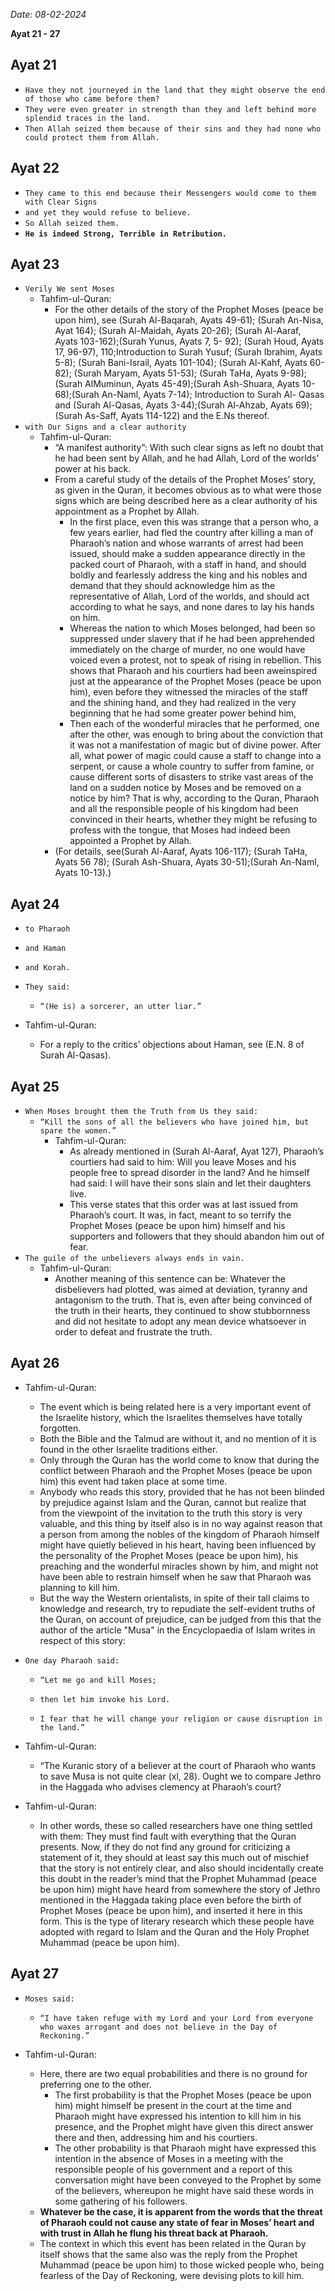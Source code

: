 _Date: 08-02-2024_

**Ayat 21 - 27**

## Ayat 21

- `Have they not journeyed in the land that they might observe the end of those who came before them?`
- `They were even greater in strength than they and left behind more splendid traces in the land.`
- `Then Allah seized them because of their sins and they had none who could protect them from Allah.`

## Ayat 22

- `They came to this end because their Messengers would come to them with Clear Signs`
- `and yet they would refuse to believe.`
- `So Allah seized them.`
- **`He is indeed Strong, Terrible in Retribution.`**

## Ayat 23

- `Verily We sent Moses`
  - Tahfim-ul-Quran:
    - For the other details of the story of the Prophet Moses (peace be upon him), see (Surah Al-Baqarah, Ayats 49-61); (Surah An-Nisa, Ayat 164); (Surah Al-Maidah, Ayats 20-26); (Surah Al-Aaraf, Ayats 103-162);(Surah Yunus, Ayats 7, 5- 92); (Surah Houd, Ayats 17, 96-97), 110;Introduction to Surah Yusuf; (Surah Ibrahim, Ayats 5-8); (Surah Bani-Israil, Ayats 101-104); (Surah Al-Kahf, Ayats 60-82); (Surah Maryam, Ayats 51-53); (Surah TaHa, Ayats 9-98);(Surah AlMuminun, Ayats 45-49);(Surah Ash-Shuara, Ayats 10-68);(Surah An-Naml, Ayats 7-14); Introduction to Surah Al- Qasas and (Surah Al-Qasas, Ayats 3-44);(Surah Al-Ahzab, Ayats 69); (Surah As-Saff, Ayats 114-122) and the E.Ns thereof.
- `with Our Signs and a clear authority`
  - Tahfim-ul-Quran:
    - “A manifest authority”: With such clear signs as left no doubt that he had been sent by Allah, and he had Allah, Lord of the worlds’ power at his back.
    - From a careful study of the details of the Prophet Moses’ story, as given in the Quran, it becomes obvious as to what were those signs which are being described here as a clear authority of his appointment as a Prophet by Allah.
      - In the first place, even this was strange that a person who, a few years earlier, had fled the country after killing a man of Pharaoh’s nation and whose warrants of arrest had been issued, should make a sudden appearance directly in the packed court of Pharaoh, with a staff in hand, and should boldly and fearlessly address the king and his nobles and demand that they should acknowledge him as the representative of Allah, Lord of the worlds, and should act according to what he says, and none dares to lay his hands on him.
      - Whereas the nation to which Moses belonged, had been so suppressed under slavery that if he had been apprehended immediately on the charge of murder, no one would have voiced even a protest, not to speak of rising in rebellion. This shows that Pharaoh and his courtiers had been aweinspired just at the appearance of the Prophet Moses (peace be upon him), even before they witnessed the miracles of the staff and the shining hand, and they had realized in the very beginning that he had some greater power behind him,
      - Then each of the wonderful miracles that he performed, one after the other, was enough to bring about the conviction that it was not a manifestation of magic but of divine power. After all, what power of magic could cause a staff to change into a serpent, or cause a whole country to suffer from famine, or cause different sorts of disasters to strike vast areas of the land on a sudden notice by Moses and be removed on a notice by him? That is why, according to the Quran, Pharaoh and all the responsible people of his kingdom had been convinced in their hearts, whether they might be refusing to profess with the tongue, that Moses had indeed been appointed a Prophet by Allah.
    - (For details, see(Surah Al-Aaraf, Ayats 106-117); (Surah TaHa, Ayats 56 78); (Surah Ash-Shuara, Ayats 30-51);(Surah An-Naml, Ayats 10-13).)

## Ayat 24

- `to Pharaoh`
- `and Haman`
- `and Korah.`
- `They said:`
  - `“(He is) a sorcerer, an utter liar.”`

- Tahfim-ul-Quran:
  - For a reply to the critics’ objections about Haman, see (E.N. 8 of Surah Al-Qasas).

## Ayat 25

- `When Moses brought them the Truth from Us they said:`
  - `“Kill the sons of all the believers who have joined him, but spare the women.”`
    - Tahfim-ul-Quran:
      - As already mentioned in (Surah Al-Aaraf, Ayat 127), Pharaoh’s courtiers had said to him: Will you leave Moses and his people free to spread disorder in the land? And he himself had said: I will have their sons slain and let their daughters live.
      - This verse states that this order was at last issued from Pharaoh’s court. It was, in fact, meant to so terrify the Prophet Moses (peace be upon him) himself and his supporters and followers that they should abandon him out of fear.
- `The guile of the unbelievers always ends in vain.`
  - Tahfim-ul-Quran:
    - Another meaning of this sentence can be: Whatever the disbelievers had plotted, was aimed at deviation, tyranny and antagonism to the truth. That is, even after being convinced of the truth in their hearts, they continued to show stubbornness and did not hesitate to adopt any mean device whatsoever in order to defeat and frustrate the truth.

## Ayat 26

- Tahfim-ul-Quran:
  - The event which is being related here is a very important event of the Israelite history, which the Israelites themselves have totally forgotten.
  - Both the Bible and the Talmud are without it, and no mention of it is found in the other Israelite traditions either.
  - Only through the Quran has the world come to know that during the conflict between Pharaoh and the Prophet Moses (peace be upon him) this event had taken place at some time.
  - Anybody who reads this story, provided that he has not been blinded by prejudice against Islam and the Quran, cannot but realize that from the viewpoint of the invitation to the truth this story is very valuable, and this thing by itself also is in no way against reason that a person from among the nobles of the kingdom of Pharaoh himself might have quietly believed in his heart, having been influenced by the personality of the Prophet Moses (peace be upon him), his preaching and the wonderful miracles shown by him, and might not have been able to restrain himself when he saw that Pharaoh was planning to kill him.
  - But the way the Western orientalists, in spite of their tall claims to knowledge and research, try to repudiate the self-evident truths of the Quran, on account of prejudice, can be judged from this that the author of the article "Musa" in the Encyclopaedia of Islam writes in respect of this story:

- `One day Pharaoh said:`
  - `“Let me go and kill Moses;`
   
  - `then let him invoke his Lord.`
  - `I fear that he will change your religion or cause disruption in the land.”`


- Tahfim-ul-Quran:
  - “The Kuranic story of a believer at the court of Pharaoh who wants to save Musa is not quite clear (xl, 28). Ought we to compare Jethro in the Haggada who advises clemency at Pharaoh’s court?

- Tahfim-ul-Quran:
  - In other words, these so called researchers have one thing settled with them: They must find fault with everything that the Quran presents. Now, if they do not find any ground for criticizing a statement of it, they should at least say this much out of mischief that the story is not entirely clear, and also should incidentally create this doubt in the reader’s mind that the Prophet Muhammad (peace be upon him) might have heard from somewhere the story of Jethro mentioned in the Haggada taking place even before the birth of Prophet Moses (peace be upon him), and inserted it here in this form. This is the type of literary research which these people have adopted with regard to Islam and the Quran and the Holy Prophet Muhammad (peace be upon him).

## Ayat 27

- `Moses said:`
  - `“I have taken refuge with my Lord and your Lord from everyone who waxes arrogant and does not believe in the Day of Reckoning.”`

- Tahfim-ul-Quran:
  - Here, there are two equal probabilities and there is no ground for preferring one to the other.
    - The first probability is that the Prophet Moses (peace be upon him) might himself be present in the court at the time and Pharaoh might have expressed his intention to kill him in his presence, and the Prophet might have given this direct answer there and then, addressing him and his courtiers.
    - The other probability is that Pharaoh might have expressed this intention in the absence of Moses in a meeting with the responsible people of his government and a report of this conversation might have been conveyed to the Prophet by some of the believers, whereupon he might have said these words in some gathering of his followers. 
  - **Whatever be the case, it is apparent from the words that the threat of Pharaoh could not cause any state of fear in Moses’ heart and with trust in Allah he flung his threat back at Pharaoh.**
  - The context in which this event has been related in the Quran by itself shows that the same also was the reply from the Prophet Muhammad (peace be upon him) to those wicked people who, being fearless of the Day of Reckoning, were devising plots to kill him.
